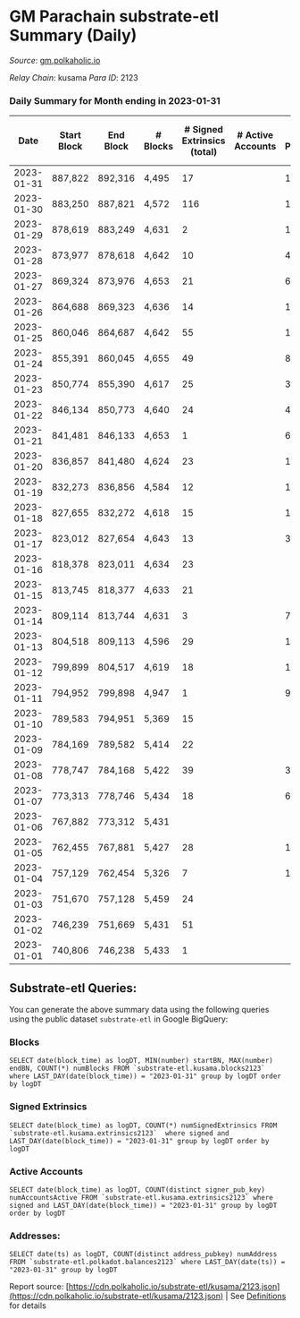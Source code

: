 # GM Parachain substrate-etl Summary (Daily)

_Source_: [gm.polkaholic.io](https://gm.polkaholic.io)

*Relay Chain*: kusama
*Para ID*: 2123



### Daily Summary for Month ending in 2023-01-31


| Date | Start Block | End Block | # Blocks | # Signed Extrinsics (total) | # Active Accounts | # Passive | # New | # Addresses with Balances | # Events | # Transfers | # XCM Transfers In | # XCM Transfers Out |
| ---- | ----------- | --------- | -------- | --------------------------- | ----------------- | --------- | ----- | ------------------------- | -------- | ----------- | ------------------ | ------------------- |
| 2023-01-31 | 887,822 | 892,316 | 4,495  | 17 |  | 10 |  | 9,100 | 9,447 | 315  |   |   |
| 2023-01-30 | 883,250 | 887,821 | 4,572  | 116 |  | 16 |  | 9,100 | 11,605 | 1,107  |   |   |
| 2023-01-29 | 878,619 | 883,249 | 4,631  | 2 |  | 1 |  | 9,100 | 9,323 | 36  |   |   |
| 2023-01-28 | 873,977 | 878,618 | 4,642  | 10 |  | 46 |  | 9,100 | 9,766 | 293  |   |   |
| 2023-01-27 | 869,324 | 873,976 | 4,653  | 21 |  | 6 |  | 9,100 | 9,772 | 269  |   |   |
| 2023-01-26 | 864,688 | 869,323 | 4,636  | 14 |  | 1 |  | 9,100 | 9,527 | 133  |   |   |
| 2023-01-25 | 860,046 | 864,687 | 4,642  | 55 |  | 15 |  | 9,100 | 10,729 | 819  |   |   |
| 2023-01-24 | 855,391 | 860,045 | 4,655  | 49 |  | 8 |  | 9,100 | 10,345 | 506  |   |   |
| 2023-01-23 | 850,774 | 855,390 | 4,617  | 25 |  | 37 |  | 9,100 | 10,134 | 456  |   |   |
| 2023-01-22 | 846,134 | 850,773 | 4,640  | 24 |  | 4 |  | 9,100 | 9,901 | 349  |   |   |
| 2023-01-21 | 841,481 | 846,133 | 4,653  | 1 |  | 6 |  | 9,100 | 9,377 | 36  |   |   |
| 2023-01-20 | 836,857 | 841,480 | 4,624  | 23 |  | 19 |  | 9,100 | 10,083 | 340  |   |   |
| 2023-01-19 | 832,273 | 836,856 | 4,584  | 12 |  | 16 |  | 9,100 | 9,615 | 157  |   |   |
| 2023-01-18 | 827,655 | 832,272 | 4,618  | 15 |  | 16 |  | 9,100 | 9,694 | 283  |   |   |
| 2023-01-17 | 823,012 | 827,654 | 4,643  | 13 |  | 33 |  | 9,100 | 9,784 | 287  |   |   |
| 2023-01-16 | 818,378 | 823,011 | 4,634  | 23 |  |  |  | 9,100 | 9,958 | 413  |   |   |
| 2023-01-15 | 813,745 | 818,377 | 4,633  | 21 |  |  |  | 9,100 | 9,842 | 362  |   |   |
| 2023-01-14 | 809,114 | 813,744 | 4,631  | 3 |  | 7 |  | 9,100 | 9,419 | 80  |   |   |
| 2023-01-13 | 804,518 | 809,113 | 4,596  | 29 |  | 11 |  | 9,100 | 10,111 | 451  |   |   |
| 2023-01-12 | 799,899 | 804,517 | 4,619  | 18 |  | 14 | 1 | 9,100 | 10,033 | 346  |   |   |
| 2023-01-11 | 794,952 | 799,898 | 4,947  | 1 |  | 9 |  | 9,099 | 9,962 | 42  |   |   |
| 2023-01-10 | 789,583 | 794,951 | 5,369  | 15 |  |  | 1 | 9,099 | 11,395 | 333  |   |   |
| 2023-01-09 | 784,169 | 789,582 | 5,414  | 22 |  |  |  | 9,098 | 11,544 | 408  |   |   |
| 2023-01-08 | 778,747 | 784,168 | 5,422  | 39 |  | 38 |  | 9,098 | 11,829 | 515  |   |   |
| 2023-01-07 | 773,313 | 778,746 | 5,434  | 18 |  | 69 |  | 9,098 | 11,639 | 410  |   |   |
| 2023-01-06 | 767,882 | 773,312 | 5,431  |  |  |  |  | 9,098 | 10,873 |   |   |   |
| 2023-01-05 | 762,455 | 767,881 | 5,427  | 28 |  | 101 |  | 9,098 | 12,177 | 773  |   |   |
| 2023-01-04 | 757,129 | 762,454 | 5,326  | 7 |  | 1 |  | 9,098 | 10,888 | 159  |   |   |
| 2023-01-03 | 751,670 | 757,128 | 5,459  | 24 |  |  | 1 | 9,098 | 11,641 | 444  |   |   |
| 2023-01-02 | 746,239 | 751,669 | 5,431  | 51 |  |  |  | 9,097 | 12,119 | 715  |   |   |
| 2023-01-01 | 740,806 | 746,238 | 5,433  | 1 |  |  |  | 9,097 | 10,925 | 35  |   |   |

## Substrate-etl Queries:
You can generate the above summary data using the following queries using the public dataset `substrate-etl` in Google BigQuery:


### Blocks
```
SELECT date(block_time) as logDT, MIN(number) startBN, MAX(number) endBN, COUNT(*) numBlocks FROM `substrate-etl.kusama.blocks2123`  where LAST_DAY(date(block_time)) = "2023-01-31" group by logDT order by logDT
```


### Signed Extrinsics
```
SELECT date(block_time) as logDT, COUNT(*) numSignedExtrinsics FROM `substrate-etl.kusama.extrinsics2123`  where signed and LAST_DAY(date(block_time)) = "2023-01-31" group by logDT order by logDT
```


### Active Accounts
```
SELECT date(block_time) as logDT, COUNT(distinct signer_pub_key) numAccountsActive FROM `substrate-etl.kusama.extrinsics2123` where signed and LAST_DAY(date(block_time)) = "2023-01-31" group by logDT order by logDT
```


### Addresses:
```
SELECT date(ts) as logDT, COUNT(distinct address_pubkey) numAddress FROM `substrate-etl.polkadot.balances2123` where LAST_DAY(date(ts)) = "2023-01-31" group by logDT
```



Report source: [https://cdn.polkaholic.io/substrate-etl/kusama/2123.json](https://cdn.polkaholic.io/substrate-etl/kusama/2123.json) | See [Definitions](/DEFINITIONS.md) for details
